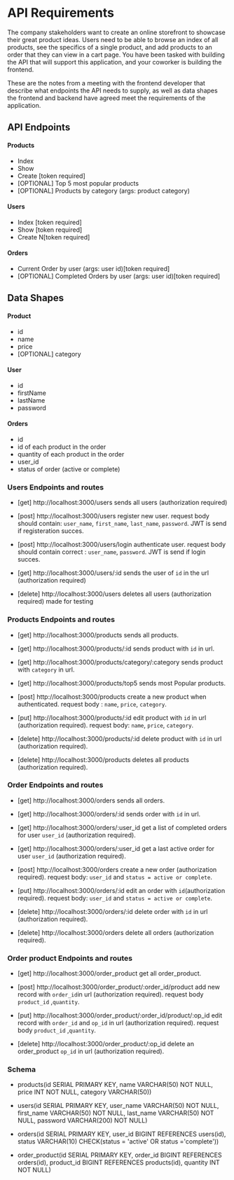 # API Requirements
The company stakeholders want to create an online storefront to showcase their great product ideas. Users need to be able to browse an index of all products, see the specifics of a single product, and add products to an order that they can view in a cart page. You have been tasked with building the API that will support this application, and your coworker is building the frontend.

These are the notes from a meeting with the frontend developer that describe what endpoints the API needs to supply, as well as data shapes the frontend and backend have agreed meet the requirements of the application. 

## API Endpoints
#### Products
- Index 
- Show
- Create [token required]
- [OPTIONAL] Top 5 most popular products 
- [OPTIONAL] Products by category (args: product category)

#### Users
- Index [token required]
- Show [token required]
- Create N[token required]

#### Orders
- Current Order by user (args: user id)[token required]
- [OPTIONAL] Completed Orders by user (args: user id)[token required]

## Data Shapes
#### Product
-  id
- name
- price
- [OPTIONAL] category

#### User
- id
- firstName
- lastName
- password

#### Orders
- id
- id of each product in the order
- quantity of each product in the order
- user_id
- status of order (active or complete)



### Users Endpoints and routes
- [get] http://localhost:3000/users sends all users (authorization required)

- [post] http://localhost:3000/users register new user.
request body should contain: `user_name`, `first_name`, `last_name`, `password`.
JWT is send if registeration succes.

- [post] http://localhost:3000/users/login authenticate user.
request body should contain correct : `user_name`, `password`. JWT is send if login succes.

- [get] http://localhost:3000/users/:id sends the user of `id` in the url (authorization required)

- [delete] http://localhost:3000/users deletes all users (authorization required) made for testing

### Products Endpoints and routes
- [get] http://localhost:3000/products sends all products.

- [get] http://localhost:3000/products/:id sends product with `id` in url.

- [get] http://localhost:3000/products/category/:category sends product with `category` in url.

- [get] http://localhost:3000/products/top5 sends most Popular products.

- [post] http://localhost:3000/products create a new product when authenticated. request body : `name`, `price`, `category`.

- [put] http://localhost:3000/products/:id edit product with `id` in url (authorization required). request body: `name`, `price`, `category`.

- [delete] http://localhost:3000/products/:id delete product with `id` in url (authorization required).

- [delete] http://localhost:3000/products deletes all products (authorization required).

### Order Endpoints and routes
- [get] http://localhost:3000/orders sends all orders.

- [get] http://localhost:3000/orders/:id sends order with `id` in url.

- [get] http://localhost:3000/orders/:user_id get a list of completed orders for user `user_id` (authorization required).

- [get] http://localhost:3000/orders/:user_id get a last active order for user `user_id` (authorization required).

- [post] http://localhost:3000/orders create a new order (authorization required). request body: `user_id` and `status = active or complete`.

- [put] http://localhost:3000/orders/:id edit an order with `id`(authorization required). request body: `user_id` and `status = active or complete`.

- [delete] http://localhost:3000/orders/:id delete order with `id` in url (authorization required).

- [delete] http://localhost:3000/orders delete all orders (authorization required).

### Order product Endpoints and routes
- [get] http://localhost:3000/order_product get all order_product.

- [post] http://localhost:3000/order_product/:order_id/product add new record with `order_id`in url (authorization required). request body `product_id` ,`quantity`.

- [put] http://localhost:3000/order_product/:order_id/product/:op_id edit record with `order_id` and `op_id` in url (authorization required). request body `product_id` ,`quantity`.

- [delete] http://localhost:3000/order_product/:op_id delete an order_product `op_id` in url (authorization required).



### Schema
- products(id SERIAL PRIMARY KEY, name VARCHAR(50) NOT NULL, price INT NOT NULL, category VARCHAR(50))

- users(id SERIAL PRIMARY KEY, user_name VARCHAR(50) NOT NULL, first_name VARCHAR(50) NOT NULL, last_name VARCHAR(50) NOT NULL, password VARCHAR(200) NOT NULL)

- orders(id SERIAL PRIMARY KEY, user_id BIGINT REFERENCES users(id), status VARCHAR(10) CHECK(status = 'active' OR status ='complete'))

- order_product(id SERIAL PRIMARY KEY, order_id BIGINT REFERENCES orders(id), product_id BIGINT REFERENCES products(id), quantity INT NOT NULL)